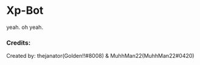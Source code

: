 # Xp-Bot

yeah. oh yeah.

### Credits:
Created by: thejanator(Golden!!#8008) & MuhhMan22(MuhhMan22#0420)

